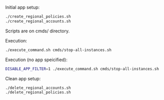 Initial app setup:
```sh
./create_regional_policies.sh
./create_regional_accounts.sh
```

Scripts are on cmds/ directory.

Execution:
```sh
./execute_command.sh cmds/stop-all-instances.sh
```

Execution (no app speicified):
```sh
DISABLE_APP_FILTER=1 ./execute_command.sh cmds/stop-all-instances.sh
```

Clean app setup:
```sh
./delete_regional_accounts.sh
./delete_regional_policies.sh
```
